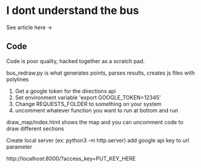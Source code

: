 # I dont understand the bus

See article here -> 

## Code 

Code is poor quality, hacked together as a scratch pad.

bus_redraw.py is what generates points, parses results, creates js files with polylines

1. Get a google token for the directions api
2. Set environment variable 'export GOOGLE_TOKEN=12345'
3. Change REQUESTS_FOLDER to something on your system
4. uncomment whatever function you want to run at bottom and run

draw_map/index.html shows the map and you can uncomment code to draw different sections

Create local server (ex: python3 -m http.server)
add google api key to url parameter

http://localhost:8000/?access_key=PUT_KEY_HERE